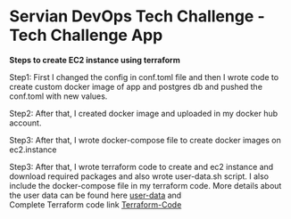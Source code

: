 # Servian DevOps Tech Challenge - Tech Challenge App

**Steps to create EC2 instance using terraform**


 Step1: First I changed the config in conf.toml file and then I wrote code to create custom docker image of app and postgres db and pushed the conf.toml with new values.
 
 
Step2:  After that, I created docker image and uploaded in my docker hub account. 

Step3: After that, I wrote docker-compose file to create docker images on ec2.instance


Step3:  After that, I wrote terraform code to create and ec2 instance and download required packages and also wrote user-data.sh script.  I also include the docker-compose file in my terraform code. 
        More details about the user data can be found here [user-data](Terraform-Code/user-data.sh) and              
        Complete Terraform code link [Terraform-Code](Terraform-Code/main.tf)

